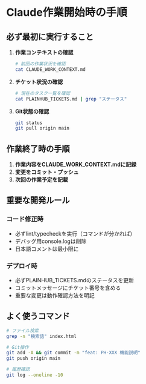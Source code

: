 # Claude作業開始時の手順

## 必ず最初に実行すること

1. **作業コンテキストの確認**
   ```bash
   # 前回の作業状況を確認
   cat CLAUDE_WORK_CONTEXT.md
   ```

2. **チケット状況の確認**
   ```bash
   # 現在のタスク一覧を確認
   cat PLAINHUB_TICKETS.md | grep "ステータス"
   ```

3. **Git状態の確認**
   ```bash
   git status
   git pull origin main
   ```

## 作業終了時の手順

1. **作業内容をCLAUDE_WORK_CONTEXT.mdに記録**
2. **変更をコミット・プッシュ**
3. **次回の作業予定を記載**

## 重要な開発ルール

### コード修正時
- 必ずlint/typecheckを実行（コマンドが分かれば）
- デバッグ用console.logは削除
- 日本語コメントは最小限に

### デプロイ時
- 必ずPLAINHUB_TICKETS.mdのステータスを更新
- コミットメッセージにチケット番号を含める
- 重要な変更は動作確認方法を明記

## よく使うコマンド

```bash
# ファイル検索
grep -n "検索語" index.html

# Git操作
git add -A && git commit -m "feat: PH-XXX 機能説明"
git push origin main

# 履歴確認
git log --oneline -10
```